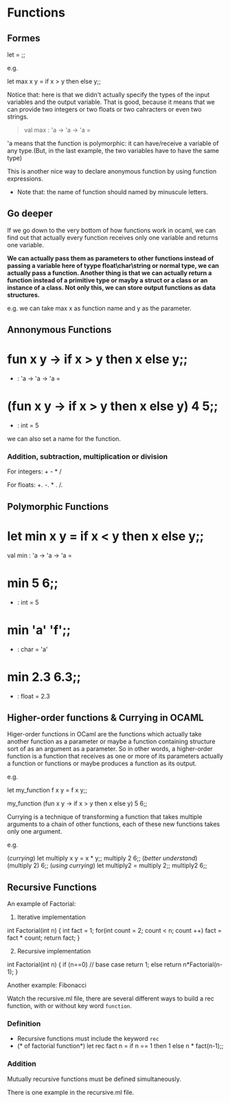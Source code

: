 # Functions

## Formes

let <name> <parameter> = <expression>;;

e.g.

let max x y = if x > y then else y;;

Notice that: here is that we didn't actually specify the types of the input variables and the output variable. That is good, because it means that we can provide two integers or two floats or two cahracters or even two strings.

> val max : 'a -> 'a -> 'a = <fun>

'a means that the function is polymorphic: it can have/receive a variable of any type.(But, in the last example, the two variables have to have the same type)

This is another nice way to declare anonymous function by using function expressions. 

* Note that: the name of function should named by minuscule letters.

## Go deeper

If we go down to the very bottom of how functions work in ocaml, we can find out that actually every function receives only one variable and returns one variable. 

**We can actually pass them as parameters to other functions instead of passing a variable here of tyype float\char\string or normal type, we can actually pass a function. Another thing is that we can actually return a function instead of a primitive type or mayby a struct or a class or an instance of a class. Not only this, we can store output functions as data structures.**

e.g. we can take max x as function name and y as the parameter.

## Annonymous Functions

 # fun x y -> if x > y then x else y;;
 - : 'a -> 'a -> 'a = <fun>

 # (fun x y -> if x > y then x else y) 4 5;;
 - : int = 5

we can also set a name for the function. 

### Addition, subtraction, multiplication or division

For integers: + - * /

For floats: +. -. * .  /.


## Polymorphic Functions

 # let min x y = if x < y then x else y;;
 val min : 'a -> 'a -> 'a = <fun>
 # min 5 6;;
 - : int = 5
 # min 'a' 'f';;
 - : char = 'a'
 # min 2.3 6.3;;
 - : float = 2.3

## Higher-order functions & Currying in OCAML

Higer-order functions in OCaml are the functions which actually take another function as a parameter or maybe a function containing structure sort of as an argument as a parameter. So in other words, a higher-order function is a function that receives as one or more of its parameters actually a function or functions or maybe produces a function as its output.

e.g. 

let my_function f x y = f x y;;

my_function (fun x y -> if x > y then x else y) 5 6;;



Currying is a technique of transforming a function that takes multiple arguments to a chain of other functions, each of these new functions takes only one argument.

e.g.

(*currying*)
let multiply x y = x * y;;
multiply 2 6;;
(*better understand*)
(multiply 2) 6;;
(*using currying*)
let multiply2 = multiply 2;;
multiply2 6;;

## Recursive Functions

An example of Factorial: 

1. Iterative implementation

int Factorial(int n)
{
	int fact = 1;
	for(int count = 2; count < n; count ++)
		fact = fact * count;
	return fact;
}

2. Recursive implementation

int Factorial(int n)
{
	if (n==0) // base case
		return 1;
	else
		return n*Factorial(n-1);
}

Another example: Fibonacci

Watch the recursive.ml file, there are several different ways to build a rec function, with or without key word `function`.



### Definition

* Recursive functions must include the keyword `rec`
* (* of factorial function*)
	let rec fact n = 
		if n == 1 then 1 else n * fact(n-1);;


### Addition

Mutually recursive functions must be defined simultaneously.

There is one example in the recursive.ml file.





